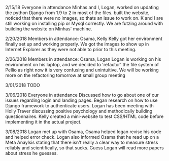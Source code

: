 2/15/18
Everyone in attendance
Minhas and  I, Logan, worked on updating the python Django from 1.9 to 2 in most of the files. 
built the website, noticed that there were no images, so thats an issue to work on.
K and I are still working on installing pip or Mysql correctly. We are futzing around with building the website on Minhas' machine.

2/20/2018
Members in attendance: Osama, Kelly
Kelly got her environment finally set up and working properly. We got the images to show up in Internet Explorer as they were not able to prior to this meeting.

2/26/2018
Members in attendance: Osama, Logan
Logan is working on his environment on his laptop, and we decided to 'refactor' the file system of Pellio as right now it is very confusing and unintuitive. We will be working more on the refactoring tomorrow at small group meeting

3/01/2018
TODO

3/06/2018
Everyone in attendance
Discussed how to go about one of our issues regarding login and landing pages. Began research on how to use Django framework to authenticate users.
Logan has been meeting with Holly Traver discussing positive psychology and methodically building questionnaires. Kelly created a mini-website to
test CSS/HTML code before implementing it in the actual project.

3/08/2018
Logan met up with Osama, Osama helped logan revise his code and helped error check. Logan also informed Osama that he read up on a Meta Anaylsis stating that there isn't really a clear way to measure stress reliably and scientifically, so that sucks. Guess Logan will read more papers about stress he guesses.
